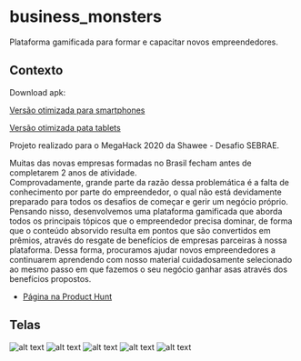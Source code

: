 # business_monsters

Plataforma gamificada para formar e capacitar novos empreendedores.

## Contexto

Download apk:

[Versão otimizada para smartphones](https://github.com/gutovesco/Business-Monsters/raw/dev/apks/bm_common.apk)

[Versão otimizada pata tablets](https://github.com/gutovesco/Business-Monsters/raw/dev/apks/bm_tablet.apk)


Projeto realizado para o MegaHack 2020 da Shawee - Desafio SEBRAE.

Muitas das novas empresas formadas no Brasil fecham antes de completarem 2 anos de atividade.  
Comprovadamente, grande parte da razão dessa problemática é a falta de conhecimento por parte 
do empreendedor, o qual não está devidamente preparado para todos os desafios de começar e gerir 
um negócio próprio. Pensando nisso, desenvolvemos uma plataforma gamificada que aborda todos os 
principais tópicos que o empreendedor precisa dominar, de forma que o conteúdo absorvido resulta em pontos 
que são convertidos em prêmios, através do resgate de benefícios de empresas parceiras à nossa plataforma.
Dessa forma, procuramos ajudar novos empreendedores a continuarem aprendendo com nosso material cuidadosamente
selecionado ao mesmo passo em que fazemos o seu negócio ganhar asas através dos benefícios propostos.

- [Página na Product Hunt](https://www.producthunt.com/posts/business-monsters) 

## Telas

![alt text](https://github.com/gutovesco/Business-Monsters/blob/tablets/images/menu.png)
![alt text](https://github.com/gutovesco/Business-Monsters/blob/tablets/images/phases.png)
![alt text](https://github.com/gutovesco/Business-Monsters/blob/tablets/images/content.png)
![alt text](https://github.com/gutovesco/Business-Monsters/blob/tablets/images/profile.png)
![alt text](https://github.com/gutovesco/Business-Monsters/blob/tablets/images/rewards.png)
